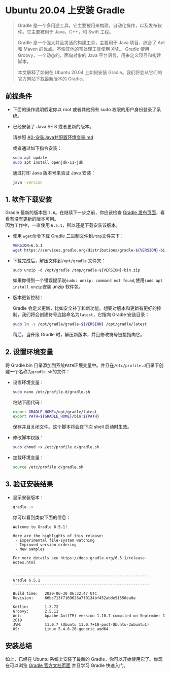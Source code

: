 # Ubuntu 20.04 上安装 Gradle

> Gradle 是一个多用途工具，它主要被用来构建，自动化操作，以及发布软件。它主要被用于 Java，C++，和 Swift 工程。
>
> Gradle 是一个强大并且灵活的构建工具，主要用于 Java 项目，综合了 Ant 和 Maven 的优点。不像其他的预处理工具使用 XML，Gradle 使用 Groovy，一个动态的，面向对象的 Java 平台语言，用来定义项目和构建脚本。
>
> 本文解释了如何在 Ubuntu 20.04 上如何安装 Gradle。我们将会从它们的官方网站下载最新版本的 Gradle。

## 前提条件

- 下面的操作说明假定你以 root 或者其他拥有 sudo 权限的用户身份登录了系统。

- 已经安装了 Java SE 8 或者更新的版本。

  请参照 [A0-安装Java并配置环境变量.md](A0-安装Java并配置环境变量.md)

  或者通过如下指令安装：

  ```bash
  sudo apt update
  sudo apt install openjdk-11-jdk
  ```

  通过打印 Java 版本号来验证 Java 安装：

  ```bash
  java -version
  ```

  

## 1. 软件下载安装

Gradle 最新的版本是 `7.6`。在继续下一步之前，你应该检查 [Gradle 发布页面](https://gradle.org/releases/)，看看有没有更新的版本可用。  
因为工作中，一直使用 `6.5.1`，所以还是下载安装该版本。

- 使用 `wget`命令下载 Gradle 二进制文件到`/tmp`文件夹下：

  ```bash
  VERSION=6.5.1
  wget https://services.gradle.org/distributions/gradle-${VERSION}-bin.zip -P /tmp
  ```

- 下载完成后，解压文件到`/opt/gradle` 文件夹：

  ```
  sudo unzip -d /opt/gradle /tmp/gradle-${VERSION}-bin.zip
  ```

  如果你得到一个错误提示说`sudo: unzip: command not found`,使用`sudo apt install unzip`安装 unzip 软件包。

- 版本更新控制：

  Gradle 会定义更新，比如安全补丁和新功能。想要对版本和更新有更好的控制，我们将会创建符号连接命名为`latest`，它指向 Gradle 安装目录：

  ```bash
  sudo ln -s /opt/gradle/gradle-${VERSION} /opt/gradle/latest
  ```

  稍后，当升级 Gradle 时，解压新版本，并且修改符号链接指向它。



## 2. 设置环境变量

将 Gradle bin 目录添加到系统`PATH`环境变量中。并且在`/etc/profile.d`目录下创建一个名称为`gradle.sh`的文件：

- 设置环境变量：

  ```bash
  sudo nano /etc/profile.d/gradle.sh
  ```

  粘贴下面代码：

  ```bash
  export GRADLE_HOME=/opt/gradle/latest
  export PATH=${GRADLE_HOME}/bin:${PATH}
  ```

  保存并且关闭文件。这个脚本将会在下次 shell 启动时生效。

- 修改脚本权限：

  ```bash
  sudo chmod +x /etc/profile.d/gradle.sh
  ```

- 加载环境变量：

  ```bash
  source /etc/profile.d/gradle.sh
  ```

  

## 3. 验证安装结果

- 显示安装版本：

  ```bash
  gradle -v
  ```

  你可以看到类似下面的信息：

  ```
  Welcome to Gradle 6.5.1!
  
  Here are the highlights of this release:
   - Experimental file-system watching
   - Improved version ordering
   - New samples
  
  For more details see https://docs.gradle.org/6.5.1/release-notes.html
  
  
  ------------------------------------------------------------
  Gradle 6.5.1
  ------------------------------------------------------------
  
  Build time:   2020-06-30 06:32:47 UTC
  Revision:     66bc713f7169626a7f0134bf452abde51550ea0a
  
  Kotlin:       1.3.72
  Groovy:       2.5.11
  Ant:          Apache Ant(TM) version 1.10.7 compiled on September 1 2019
  JVM:          11.0.7 (Ubuntu 11.0.7+10-post-Ubuntu-3ubuntu1)
  OS:           Linux 5.4.0-26-generic amd64
  ```

  

## 安装总结

如上，已经在 Ubuntu 系统上安装了最新的 Gradle，你可以开始使用它了。你现在可以浏览 [Gradle 官方文档页面](https://docs.gradle.org/current/userguide/userguide.html) 并且学习 Gradle 快速入门。